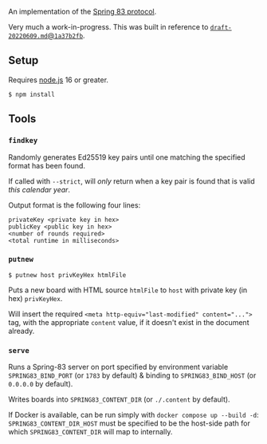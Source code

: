 An implementation of the [Spring 83 protocol](https://github.com/robinsloan/spring-83-spec).

Very much a work-in-progress. This was built in reference to [`draft-20220609.md`@`1a37b2fb`](https://github.com/robinsloan/spring-83-spec/blob/1a37b2fbf2a54610905a331a2d0e854c05c9843b/draft-20220609.md).

## Setup

Requires [node.js](https://nodejs.org/) 16 or greater.

```
$ npm install
```

## Tools

### `findkey`

Randomly generates Ed25519 key pairs until one matching the specified format has been found.

If called with `--strict`, will _only_ return when a key pair is found that is valid _this calendar year_.

Output format is the following four lines:

```
privateKey <private key in hex>
publicKey <public key in hex>
<number of rounds required>
<total runtime in milliseconds>
```

### `putnew`

```
$ putnew host privKeyHex htmlFile
```

Puts a new board with HTML source `htmlFile` to `host` with private key (in hex) `privKeyHex`.

Will insert the required `<meta http-equiv="last-modified" content="...">` tag, with the appropriate `content` value, if it doesn't exist in the document already.

### `serve`

Runs a Spring-83 server on port specified by environment variable `SPRING83_BIND_PORT` (or `1783` by default) & binding to `SPRING83_BIND_HOST` (or `0.0.0.0` by default).

Writes boards into `SPRING83_CONTENT_DIR` (or `./.content` by default).

If Docker is available, can be run simply with `docker compose up --build -d`: `SPRING83_CONTENT_DIR_HOST` must be specified to be the host-side path for which `SPRING83_CONTENT_DIR` will map to internally.
